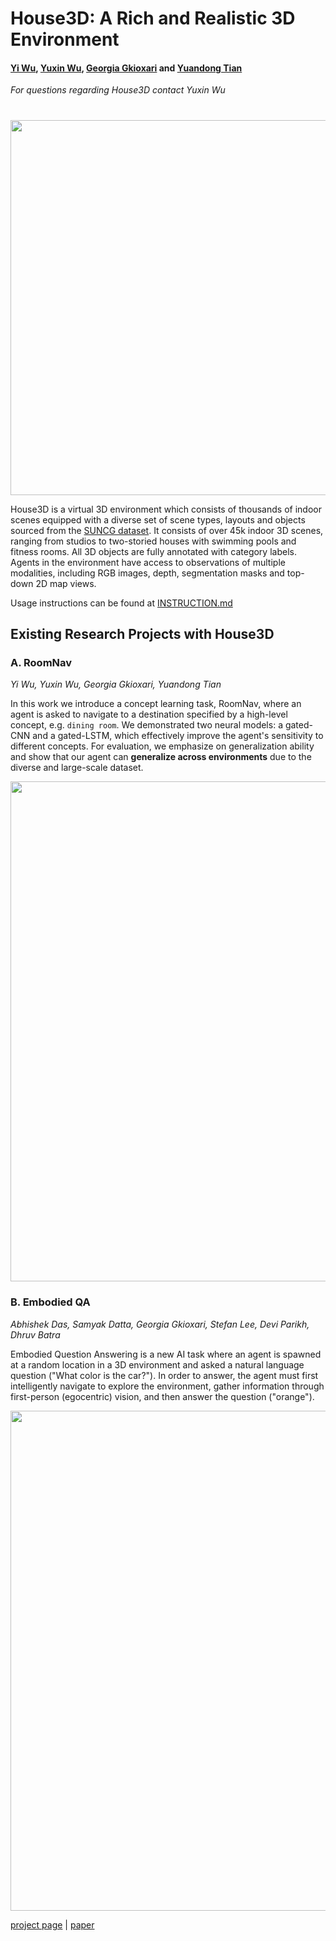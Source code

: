 # House3D: A Rich and Realistic 3D Environment
#### [Yi Wu](https://jxwuyi.weebly.com/), [Yuxin Wu](https://github.com/ppwwyyxx), [Georgia Gkioxari](https://gkioxari.github.io/) and [Yuandong Tian](http://yuandong-tian.com/)
*For questions regarding House3D contact Yuxin Wu*
#

<p align="center"><img src="https://user-images.githubusercontent.com/1381301/33509559-87c4e470-d6b7-11e7-8266-27c940d5729a.jpg" align="middle" width="600" /></p>

House3D is a virtual 3D environment which consists of thousands of indoor scenes equipped with
a diverse set of scene types, layouts and objects sourced from the [SUNCG dataset](http://suncg.cs.princeton.edu/).
It consists of over 45k indoor 3D scenes, ranging from studios to two-storied houses
with swimming pools and fitness rooms. All 3D objects are fully annotated with category labels.
Agents in the environment have access to observations of multiple modalities, including RGB images,
depth, segmentation masks and top-down 2D map views.

Usage instructions can be found at [INSTRUCTION.md](INSTRUCTION.md)

## Existing Research Projects with House3D

### A. RoomNav
*Yi Wu, Yuxin Wu, Georgia Gkioxari, Yuandong Tian*

In this work we introduce a concept learning task, RoomNav, where an agent is asked to navigate to a destination specified by a high-level concept, e.g. `dining room`.
We demonstrated two neural models: a gated-CNN and a gated-LSTM, which effectively improve the agent's sensitivity to different concepts.
For evaluation, we emphasize on generalization ability and show that our agent can __generalize across environments__
due to the diverse and large-scale dataset.
<p align="center">
<img src="https://user-images.githubusercontent.com/1381301/33511103-ff5a71b4-d6c9-11e7-8f6d-95cc42e5b4e0.gif" align="middle" width="800" />
</p>

### B. Embodied QA
*Abhishek Das, Samyak Datta, Georgia Gkioxari, Stefan Lee, Devi Parikh, Dhruv Batra*

Embodied Question Answering is a new AI task where an agent is spawned at a random location in a 3D environment and asked a natural language question ("What color is the car?").
In order to answer, the agent must first intelligently navigate to explore the environment, gather information through first-person (egocentric) vision, and then answer the question ("orange").

<p align="center">
<img src="https://user-images.githubusercontent.com/1381301/33509618-f77bf844-d6b7-11e7-850a-b10ba6ef4a68.gif" align="middle" width="800" />
</p>


[project page](http://embodiedqa.org/) | [paper](http://embodiedqa.org/paper.pdf)



